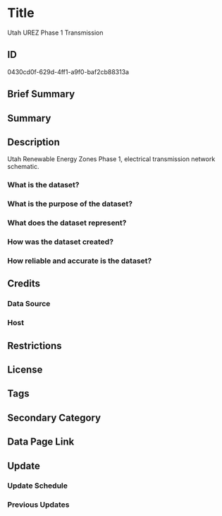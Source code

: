 # Title

Utah UREZ Phase 1 Transmission

## ID

0430cd0f-629d-4ff1-a9f0-baf2cb88313a

## Brief Summary

## Summary

## Description

Utah Renewable Energy Zones Phase 1, electrical transmission network schematic.

### What is the dataset?

### What is the purpose of the dataset?

### What does the dataset represent?

### How was the dataset created?

### How reliable and accurate is the dataset?

## Credits

### Data Source

### Host

## Restrictions

## License

## Tags

## Secondary Category

## Data Page Link

## Update

### Update Schedule

### Previous Updates

